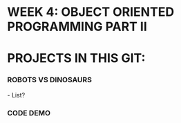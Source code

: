 # WEEK 4: OBJECT ORIENTED PROGRAMMING PART II

# PROJECTS IN THIS GIT: 
### ROBOTS VS DINOSAURS
\- List?
### CODE DEMO

